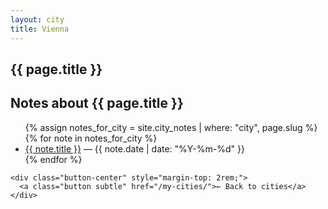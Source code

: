 ```yaml
---
layout: city
title: Vienna
---
```

<main class="page-wrapper city-page">
  <article>
    <h1 class="page-title">{{ page.title }}</h1>
    <section>
      <h2>Notes about {{ page.title }}</h2>
      <ul>
        {% assign notes_for_city = site.city_notes | where: "city", page.slug %}
        {% for note in notes_for_city %}
          <li>
            <a href="{{ note.url }}">{{ note.title }}</a> — {{ note.date | date: "%Y-%m-%d" }}
          </li>
        {% endfor %}
      </ul>
    </section>

    <div class="button-center" style="margin-top: 2rem;">
      <a class="button subtle" href="/my-cities/">← Back to cities</a>
    </div>
  </article>
</main>

